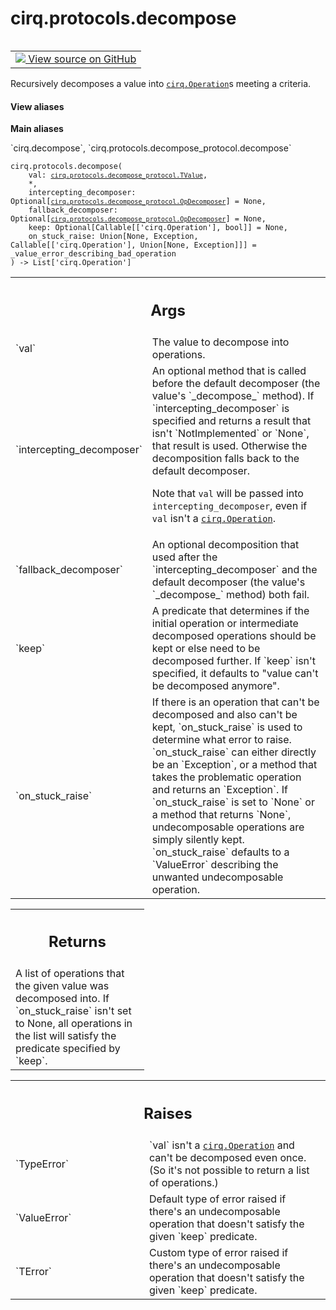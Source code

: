 <div itemscope itemtype="http://developers.google.com/ReferenceObject">
<meta itemprop="name" content="cirq.protocols.decompose" />
<meta itemprop="path" content="Stable" />
</div>

# cirq.protocols.decompose

<!-- Insert buttons and diff -->

<table class="tfo-notebook-buttons tfo-api" align="left">

<td>
  <a target="_blank" href="https://github.com/quantumlib/cirq/tree/master/cirq/protocols/decompose_protocol.py">
    <img src="https://www.tensorflow.org/images/GitHub-Mark-32px.png" />
    View source on GitHub
  </a>
</td>
</table>



Recursively decomposes a value into <a href="../../cirq/ops/Operation.md"><code>cirq.Operation</code></a>s meeting a criteria.

<section class="expandable">
  <h4 class="showalways">View aliases</h4>
  <p>
<b>Main aliases</b>
<p>`cirq.decompose`, `cirq.protocols.decompose_protocol.decompose`</p>
</p>
</section>

<pre class="devsite-click-to-copy prettyprint lang-py tfo-signature-link">
<code>cirq.protocols.decompose(
    val: <a href="../../cirq/protocols/decompose_protocol/TValue.md"><code>cirq.protocols.decompose_protocol.TValue</code></a>,
    *,
    intercepting_decomposer: Optional[<a href="../../cirq/protocols/decompose_protocol/OpDecomposer.md"><code>cirq.protocols.decompose_protocol.OpDecomposer</code></a>] = None,
    fallback_decomposer: Optional[<a href="../../cirq/protocols/decompose_protocol/OpDecomposer.md"><code>cirq.protocols.decompose_protocol.OpDecomposer</code></a>] = None,
    keep: Optional[Callable[['cirq.Operation'], bool]] = None,
    on_stuck_raise: Union[None, Exception, Callable[['cirq.Operation'], Union[None, Exception]]] = _value_error_describing_bad_operation
) -> List['cirq.Operation']
</code></pre>



<!-- Placeholder for "Used in" -->


<!-- Tabular view -->
 <table class="responsive fixed orange">
<colgroup><col width="214px"><col></colgroup>
<tr><th colspan="2"><h2 class="add-link">Args</h2></th></tr>

<tr>
<td>
`val`
</td>
<td>
The value to decompose into operations.
</td>
</tr><tr>
<td>
`intercepting_decomposer`
</td>
<td>
An optional method that is called before the
default decomposer (the value's `_decompose_` method). If
`intercepting_decomposer` is specified and returns a result that
isn't `NotImplemented` or `None`, that result is used. Otherwise the
decomposition falls back to the default decomposer.

Note that `val` will be passed into `intercepting_decomposer`, even
if `val` isn't a <a href="../../cirq/ops/Operation.md"><code>cirq.Operation</code></a>.
</td>
</tr><tr>
<td>
`fallback_decomposer`
</td>
<td>
An optional decomposition that used after the
`intercepting_decomposer` and the default decomposer (the value's
`_decompose_` method) both fail.
</td>
</tr><tr>
<td>
`keep`
</td>
<td>
A predicate that determines if the initial operation or
intermediate decomposed operations should be kept or else need to be
decomposed further. If `keep` isn't specified, it defaults to "value
can't be decomposed anymore".
</td>
</tr><tr>
<td>
`on_stuck_raise`
</td>
<td>
If there is an operation that can't be decomposed and
also can't be kept, `on_stuck_raise` is used to determine what error
to raise. `on_stuck_raise` can either directly be an `Exception`, or
a method that takes the problematic operation and returns an
`Exception`. If `on_stuck_raise` is set to `None` or a method that
returns `None`, undecomposable operations are simply silently kept.
`on_stuck_raise` defaults to a `ValueError` describing the unwanted
undecomposable operation.
</td>
</tr>
</table>



<!-- Tabular view -->
 <table class="responsive fixed orange">
<colgroup><col width="214px"><col></colgroup>
<tr><th colspan="2"><h2 class="add-link">Returns</h2></th></tr>
<tr class="alt">
<td colspan="2">
A list of operations that the given value was decomposed into. If
`on_stuck_raise` isn't set to None, all operations in the list will
satisfy the predicate specified by `keep`.
</td>
</tr>

</table>



<!-- Tabular view -->
 <table class="responsive fixed orange">
<colgroup><col width="214px"><col></colgroup>
<tr><th colspan="2"><h2 class="add-link">Raises</h2></th></tr>

<tr>
<td>
`TypeError`
</td>
<td>
`val` isn't a <a href="../../cirq/ops/Operation.md"><code>cirq.Operation</code></a> and can't be decomposed even once.
(So it's not possible to return a list of operations.)
</td>
</tr><tr>
<td>
`ValueError`
</td>
<td>
Default type of error raised if there's an undecomposable operation
that doesn't satisfy the given `keep` predicate.
</td>
</tr><tr>
<td>
`TError`
</td>
<td>
Custom type of error raised if there's an undecomposable operation
that doesn't satisfy the given `keep` predicate.
</td>
</tr>
</table>

